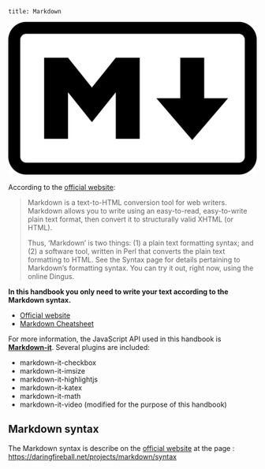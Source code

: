 ```
title: Markdown
```

![Markdown logo](./markdownLogo.png)

According to the [official website](https://daringfireball.net/projects/markdown/):

> Markdown is a text-to-HTML conversion tool for web writers. Markdown allows you to write using an easy-to-read, easy-to-write plain text format, then convert it to structurally valid XHTML (or HTML).
>
> Thus, ‘Markdown’ is two things: (1) a plain text formatting syntax; and (2) a software tool, written in Perl that converts the plain text formatting to HTML. See the Syntax page for details pertaining to Markdown’s formatting syntax. You can try it out, right now, using the online Dingus.

**In this handbook you only need to write your text according to the Markdown syntax.**
+ [Official website]
+ [Markdown Cheatsheet]

For more information, the JavaScript API used in this handbook is **[Markdown-it]**. Several plugins are included:
+ markdown-it-checkbox
+ markdown-it-imsize
+ markdown-it-highlightjs
+ markdown-it-katex
+ markdown-it-math
+ markdown-it-video (modified for the purpose of this handbook)


## Markdown syntax

The Markdown syntax is describe on the [official website] at the page : https://daringfireball.net/projects/markdown/syntax

[Official website]: https://daringfireball.net/projects/markdown/
[Markdown Cheatsheet]: https://github.com/adam-p/markdown-here/wiki/Markdown-Cheatsheet#links
[Markdown-it]: https://github.com/markdown-it/markdown-it
